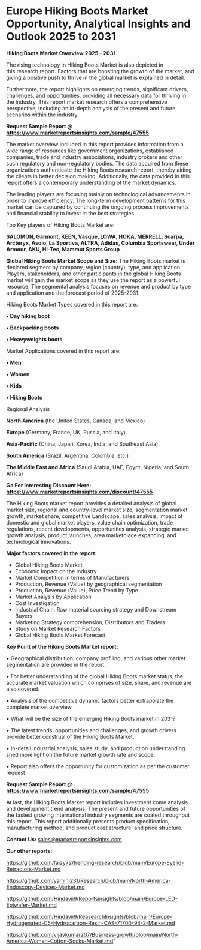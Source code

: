 # Europe Hiking Boots Market Opportunity, Analytical Insights and Outlook 2025 to 2031

<Strong> Hiking Boots Market Overview 2025 - 2031</strong>

The rising technology in Hiking Boots Market is also depicted in this research report. Factors that are boosting the growth of the market, and giving a positive push to thrive in the global market is explained in detail.

Furthermore, the report highlights on emerging trends, significant drivers, challenges, and opportunities, providing all necessary data for thriving in the industry. This report market research offers a comprehensive perspective, including an in-depth analysis of the present and future scenarios within the industry.

<strong>Request Sample Report @ <a href=https://www.marketreportsinsights.com/sample/47555>https://www.marketreportsinsights.com/sample/47555</a></strong>

The market overview included in this report provides information from a wide range of resources like government organizations, established companies, trade and industry associations, industry brokers and other such regulatory and non-regulatory bodies. The data acquired from these organizations authenticate the Hiking Boots research report, thereby aiding the clients in better decision making. Additionally, the data provided in this report offers a contemporary understanding of the market dynamics.

The leading players are focusing mainly on technological advancements in order to improve efficiency. The long-term development patterns for this market can be captured by continuing the ongoing process improvements and financial stability to invest in the best strategies.

Top Key players of Hiking Boots Market are:

<strong>SALOMON, Garmont, KEEN, Vasque, LOWA, HOKA, MERRELL, Scarpa, Arcteryx, Asolo, La Sportiva, ALTRA, Adidas, Columbia Sportswear, Under Armour, AKU, Hi-Tec, Mammut Sports Group</strong>

<strong><b>Global Hiking Boots Market Scope and Size:</b></strong>
The Hiking Boots market is declared segment by company, region (country), type, and application. Players, stakeholders, and other participants in the global Hiking Boots market will gain the market scope as they use the report as a powerful resource. The segmental analysis focuses on revenue and product by type and application and the forecast period of 2025-2031.

Hiking Boots Market Types covered in this report are:

<strong>•  Day hiking boot

•  Backpacking boots

•  Heavyweights boots</strong>

Market Applications covered in this report are:

<strong>•  Men

•  Women

•  Kids

•  Hiking Boots</strong> 

Regional Analysis

<strong>North America</strong> (the United States, Canada, and Mexico)

<strong>Europe</strong> (Germany, France, UK, Russia, and Italy)

<strong>Asia-Pacific</strong> (China, Japan, Korea, India, and Southeast Asia)

<strong>South America</strong> (Brazil, Argentina, Colombia, etc.)

<strong>The Middle East and Africa</strong> (Saudi Arabia, UAE, Egypt, Nigeria, and South Africa)

<strong>Go For Interesting Discount Here: <a href=https://www.marketreportsinsights.com/discount/47555>https://www.marketreportsinsights.com/discount/47555</a></strong>

The Hiking Boots market report provides a detailed analysis of global market size, regional and country-level market size, segmentation market growth, market share, competitive Landscape, sales analysis, impact of domestic and global market players, value chain optimization, trade regulations, recent developments, opportunities analysis, strategic market growth analysis, product launches, area marketplace expanding, and technological innovations.

<strong><b>Major factors covered in the report:</b></strong>
<ul>
  <li>Global Hiking Boots Market </li>
  <li>Economic Impact on the Industry</li>
  <li>Market Competition in terms of Manufacturers</li>
  <li>Production, Revenue (Value) by geographical segmentation</li>
  <li>Production, Revenue (Value), Price Trend by Type</li>
  <li>Market Analysis by Application</li>
  <li>Cost Investigation</li>
  <li>Industrial Chain, Raw material sourcing strategy and Downstream Buyers</li>
  <li>Marketing Strategy comprehension, Distributors and Traders</li>
  <li>Study on Market Research Factors</li>
  <li>Global Hiking Boots Market Forecast</li>
</ul>

<strong><b>Key Point of the Hiking Boots Market report:</b></strong>

• Geographical distribution, company profiling, and various other market segmentation are provided in the report.

• For better understanding of the global Hiking Boots market status, the accurate market valuation which comprises of size, share, and revenue are also covered.

• Analysis of the competitive dynamic factors better extrapolate the complete market overview

• What will be the size of the emerging Hiking Boots market in 2031?

• The latest trends, opportunities and challenges, and growth drivers provide better construal of the Hiking Boots Market.

• In-detail industrial analysis, sales study, and production understanding shed more light on the future market growth rate and scope.

• Report also offers the opportunity for customization as per the customer request.

<strong>Request Sample Report @ <a href=https://www.marketreportsinsights.com/sample/47555>https://www.marketreportsinsights.com/sample/47555</a></strong>

At last, the Hiking Boots Market report includes investment come analysis and development trend analysis. The present and future opportunities of the fastest growing international industry segments are coated throughout this report. This report additionally presents product specification, manufacturing method, and product cost structure, and price structure.

<strong>Contact Us:</strong>
sales@marketreportsinsights.com

<strong>Our other reports:</strong>

<a href=https://github.com/faizy72/trending-research/blob/main/Europe-Eyelid-Retractors-Market.md>https://github.com/faizy72/trending-research/blob/main/Europe-Eyelid-Retractors-Market.md</a>

<a href=https://github.com/yamini231/Research/blob/main/North-America-Endoscopy-Devices-Market.md>https://github.com/yamini231/Research/blob/main/North-America-Endoscopy-Devices-Market.md</a>

<a href=https://github.com/Hindavii9/Reportsinsights/blob/main/Europe-LED-Epiwafer-Market.md>https://github.com/Hindavii9/Reportsinsights/blob/main/Europe-LED-Epiwafer-Market.md</a>

<a href=https://github.com/Hindavii9/ReasearchInsights/blob/main/Europe-Hydrogenated-C5-Hydrocarbon-Resin-CAS-71700-94-2-Market.md>https://github.com/Hindavii9/ReasearchInsights/blob/main/Europe-Hydrogenated-C5-Hydrocarbon-Resin-CAS-71700-94-2-Market.md</a>

<a href=https://github.com/vijaykumar207/Business-growth/blob/main/North-America-Women-Cotton-Socks-Market.md>https://github.com/vijaykumar207/Business-growth/blob/main/North-America-Women-Cotton-Socks-Market.md</a>"
